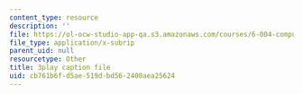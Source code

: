 ```yaml
---
content_type: resource
description: ''
file: https://ol-ocw-studio-app-qa.s3.amazonaws.com/courses/6-004-computation-structures-spring-2017/cb761b6fd5ae519dbd562400aea25624_Um6UH_PRJ4k.vtt
file_type: application/x-subrip
parent_uid: null
resourcetype: Other
title: 3play caption file
uid: cb761b6f-d5ae-519d-bd56-2400aea25624
---
```

